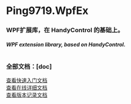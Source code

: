 # Ping9719.WpfEx

### WPF扩展库，在 HandyControl 的基础上。
##### WPF extension library, based on HandyControl.
#

### 全部文档：[doc]
[查看快速入门文档](Ping9719.WpfEx/docs/README.md)   
[查看在线详细文档](https://view.officeapps.live.com/op/view.aspx?src=https://github.com/ping9719/WpfEx/blob/main/Ping9719.WpfEx/docs/WpfExDoc.docx?raw=true)   
[查看版本记录文档](Ping9719.WpfEx/docs/VERSION.md)   
#